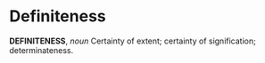 # Definiteness

**DEFINITENESS**, _noun_ Certainty of extent; certainty of signification; determinateness.